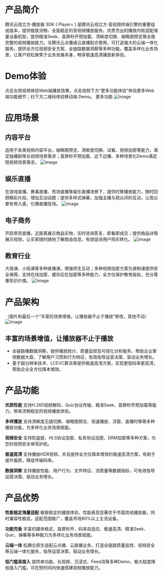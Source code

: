 

# 产品简介

腾讯云视立方·播放器 SDK ( Player+ ) 是腾讯云视立方·音视频终端引擎的重要组成版本，提供极致流畅、全面稳定的音视频播放服务。优质杰出的播放内核适配海量设备机型，提供精准Seek、首屏秒开预加载、清晰度切换、缩略图预览等全面完整的视频播放能力，与腾讯云点播或云直播配合使用，可打造强大的云端一体化服务，提供全方位视频安全方案、全链路数据洞察等多种功能。覆盖多样化业务场景，让客户轻松聚焦于业务发展本身，畅享极速高清播放新体验。

# Demo体验
点击左侧视频体验Web端播放效果，点击视频下方“更多功能体验”体验更多Web端功能细节；扫下方二维码体验移动端 Demo。
更多功能
![image](https://user-images.githubusercontent.com/88317062/140859138-971f2dc9-f4b9-45a6-9fb5-fd62e09e081e.png)

# 应用场景
## 内容平台
适用于各类视频内容平台，缩略图预览、清晰度切换、试看、视频加密等能力，满足独播剧等长视频场景需求；首屏秒开预加载、边下边播、多种场景化Demo满足短视频场景需求。
![image](https://user-images.githubusercontent.com/88317062/140917688-2c28000d-7054-420b-8753-6e6f254bac17.png)

## 娱乐直播
在游戏直播、赛事直播、秀场直播等娱乐直播场景下，提供时移播放能力，随时回顾精彩片段，增加互动话题；提供多样式弹幕，加强主播与观众间的互动，让观众更有带入感，引爆直播现场。
![image](https://user-images.githubusercontent.com/88317062/140900003-ede16bef-7bcd-451f-be2d-307c8c3f42c9.png)


## 电子商务
开启带货直播，近距离展示商品实物，实时咨询答复，即看即成交；提供商品详情展示视频，让买家随时随地了解商品信息，有效促进用户购买转化。
![image](https://user-images.githubusercontent.com/88317062/140917805-566b19b0-a002-4395-b638-b92b01ef751a.png)


## 教育行业
大班课、小班课等多种直播课，增强师生互动；多种视频加密方案为录制课提供安全保障，支持在线加密、缓存后在加密等多种能力，全方位保护教育版权，充分尊重知识价值。
![image](https://user-images.githubusercontent.com/88317062/140917886-0b7a33e3-b214-4671-87be-57d70804c75b.png)






# 产品架构
（图片和最后一个“丰富的场景增值，让播放器不止于播放”修改，其他不动）
![image](https://user-images.githubusercontent.com/88317062/140925225-3849f709-f3f7-49a3-9000-325faef4eae4.png)

## 丰富的场景增值，让播放器不止于播放
* 全链路播数据洞察，提供播放统计、质量监控及可视化分析服务，帮助企业掌控数据大盘、了解用户习惯和行为特征，有效指导运营决策、驱动业务增长。
* 基于超分辨率技术、LCEVC算法等提供极速高清方案，实现更低码率更高清，帮助企业全方位降本增效。




# 产品功能

**优质性能**  支持H.265视频解码、Quic协议传输、精准Seek、首屏秒开预加载等能力，带来流畅稳定的视频播放体验。

**多样播放**  支持清晰度无缝切换、缩略图预览、倍速播放、浮窗、直播时移等多种播放功能，为多样化业务场景赋能。

**视频安全**  支持防盗链、HLS协议加密、私有协议加密、DRM加密等多种方案，为您的视频安全保驾护航。

**极速高清**  支持播放HDR视频，并且提供全方位降本增效的极速高清方案，有助于提升画质，降低传输码率。

**数据洞察**  支持播放性能、用户行为、文件特征、流质量等数据指标，可有效指导运营决策、驱动业务增长。




# 产品优势

**性能稳定海量适配**
极致稳定的播放体验，性能表现显著优于市面其他播放器，同时兼容性极高，适配范围极广，覆盖市场90%以上主流设备。

**功能完备**
丰富的媒体格式、首屏秒开、码率自适应、极速高清、精准Seek、 Quic、弹幕等多种能力为多样化业务场景赋能。

**云端一体**
松耦合原生适配云点播、云直播业务，打造全链路质量监控、视频安全等云端一体化服务，指导运营决策，驱动业务增长。

**低门槛易接入**
提供单功能、长视频、沉浸式、Feed流等多种Demo，极大程度降低接入门槛，可在短时间内快速搭建视频播放能力。

